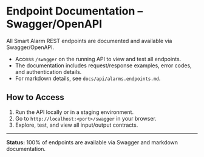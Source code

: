 # Endpoint Documentation – Swagger/OpenAPI

All Smart Alarm REST endpoints are documented and available via Swagger/OpenAPI.

- Access `/swagger` on the running API to view and test all endpoints.
- The documentation includes request/response examples, error codes, and authentication details.
- For markdown details, see `docs/api/alarms.endpoints.md`.

## How to Access

1. Run the API locally or in a staging environment.
2. Go to `http://localhost:<port>/swagger` in your browser.
3. Explore, test, and view all input/output contracts.

---

**Status:** 100% of endpoints are available via Swagger and markdown documentation.

